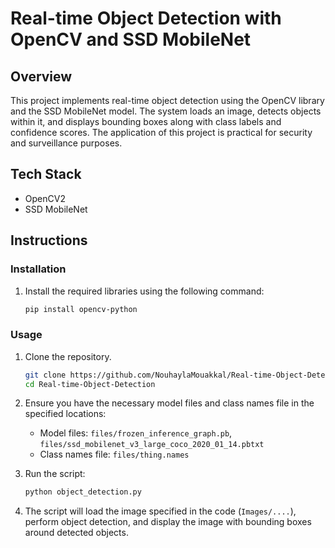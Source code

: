 # Real-time Object Detection with OpenCV and SSD MobileNet

## Overview
This project implements real-time object detection using the OpenCV library and the SSD MobileNet model. The system loads an image, detects objects within it, and displays bounding boxes along with class labels and confidence scores. The application of this project is practical for security and surveillance purposes.

## Tech Stack
- OpenCV2
- SSD MobileNet

## Instructions

### Installation
1. Install the required libraries using the following command:
    ```bash
    pip install opencv-python
    ```

### Usage
1. Clone the repository.
    ```bash
    git clone https://github.com/NouhaylaMouakkal/Real-time-Object-Detection.git
    cd Real-time-Object-Detection
    ```

2. Ensure you have the necessary model files and class names file in the specified locations:
    - Model files: `files/frozen_inference_graph.pb`, `files/ssd_mobilenet_v3_large_coco_2020_01_14.pbtxt`
    - Class names file: `files/thing.names`

3. Run the script:
    ```bash
    python object_detection.py
    ```

4. The script will load the image specified in the code (`Images/....`), perform object detection, and display the image with bounding boxes around detected objects.

